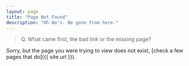 ```yaml
---
layout: page
title: "Page Not Found"
description: "Oh No's. Be gone from here."
---
```


> Q. What came first, the bad link or the missing page?

Sorry, but the page you were trying to view does not exist, [check a few pages that do]({{ site.url }}).
